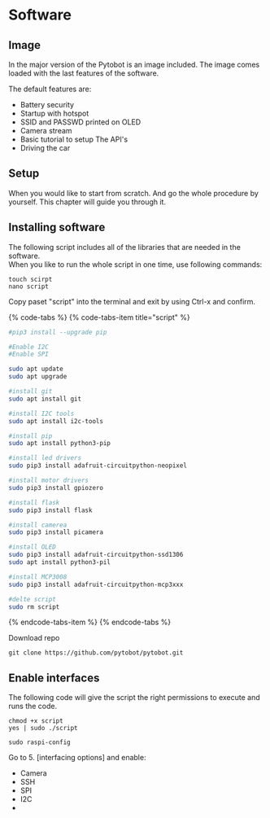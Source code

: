 # Software

## Image

In the major version of the Pytobot is an image included. The image comes loaded with the last features of the software.

The default features are:

* Battery security
* Startup with hotspot
* SSID and PASSWD printed on OLED
* Camera stream
* Basic tutorial to setup The API's 
* Driving the car

## Setup

When you would like to start from scratch. And go the whole procedure by yourself. This chapter will guide you through it. 

## Installing software

The following script includes all of the libraries that are needed in the software.  
When you like to run the whole script in one time, use following commands:

```text
touch scirpt
nano script
```

Copy paset "script" into the terminal and exit by using Ctrl-x and confirm. 

{% code-tabs %}
{% code-tabs-item title="script" %}
```bash
#pip3 install --upgrade pip

#Enable I2C
#Enable SPI

sudo apt update
sudo apt upgrade 

#install git
sudo apt install git

#install I2C tools
sudo apt install i2c-tools

#install pip
sudo apt install python3-pip

#install led drivers
sudo pip3 install adafruit-circuitpython-neopixel

#install motor drivers
sudo pip3 install gpiozero

#install flask
sudo pip3 install flask

#install camerea
sudo pip3 install picamera

#install OLED
sudo pip3 install adafruit-circuitpython-ssd1306
sudo apt install python3-pil

#install MCP3008
sudo pip3 install adafruit-circuitpython-mcp3xxx

#delte script
sudo rm script
```
{% endcode-tabs-item %}
{% endcode-tabs %}

Download repo

```text
git clone https://github.com/pytobot/pytobot.git
```

## Enable interfaces

The following code will give the script the right permissions to execute and runs the code. 

```text
chmod +x script
yes | sudo ./script
```

```text
sudo raspi-config
```

Go to 5. \[interfacing options\] and enable:

* Camera
* SSH
* SPI
* I2C
* 
